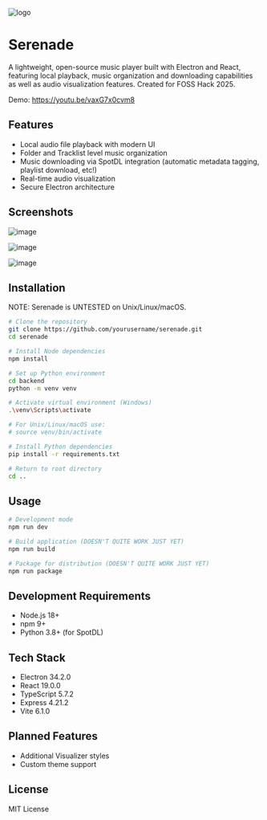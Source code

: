 ![logo](https://github.com/user-attachments/assets/8459d706-64d3-438d-a053-bd04fbef5bc9)

# Serenade

A lightweight, open-source music player built with Electron and React, featuring local playback, music organization and downloading capabilities as well as audio visualization features. Created for FOSS Hack 2025.

Demo: https://youtu.be/vaxG7x0cvm8

## Features
- Local audio file playback with modern UI
- Folder and Tracklist level music organization
- Music downloading via SpotDL integration (automatic metadata tagging, playlist download, etc!)
- Real-time audio visualization
- Secure Electron architecture

## Screenshots

![image](https://github.com/user-attachments/assets/80c13acb-b817-4741-8f43-e30b435780cd)

![image](https://github.com/user-attachments/assets/60f668df-b86f-4e2d-95ba-1e5236180459)

![image](https://github.com/user-attachments/assets/93fb8e2f-59e4-4a5d-8bb0-889c7a21c237)

## Installation

NOTE: Serenade is UNTESTED on Unix/Linux/macOS.

```bash
# Clone the repository
git clone https://github.com/yourusername/serenade.git
cd serenade

# Install Node dependencies
npm install

# Set up Python environment
cd backend
python -m venv venv

# Activate virtual environment (Windows)
.\venv\Scripts\activate

# For Unix/Linux/macOS use:
# source venv/bin/activate

# Install Python dependencies
pip install -r requirements.txt

# Return to root directory
cd ..
```

## Usage

```bash
# Development mode
npm run dev

# Build application (DOESN'T QUITE WORK JUST YET)
npm run build

# Package for distribution (DOESN'T QUITE WORK JUST YET)
npm run package
```

## Development Requirements
- Node.js 18+
- npm 9+
- Python 3.8+ (for SpotDL)

## Tech Stack
- Electron 34.2.0
- React 19.0.0
- TypeScript 5.7.2
- Express 4.21.2
- Vite 6.1.0

## Planned Features
- Additional Visualizer styles
- Custom theme support

## License
MIT License
